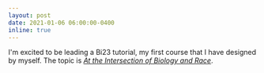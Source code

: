 ```yaml
---
layout: post
date: 2021-01-06 06:00:00-0400
inline: true
---
```


I'm excited to be leading a Bi23 tutorial, my first course that I have designed
by myself. The topic is [*At the Intersection of Biology and Race*](https://sbeeler.github.io/courses/Bi23). 
